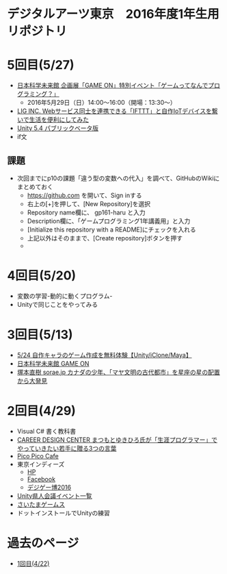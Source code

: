 # デジタルアーツ東京　2016年度1年生用リポジトリ

# 5回目(5/27)
- [日本科学未来館 企画展「GAME ON」特別イベント「ゲームってなんでプログラミング？」](http://www.miraikan.jst.go.jp/event/1604141719829.html)
  - 2016年5月29日（日）14:00～16:00（開場：13:30～）
- [LIG INC. Webサービス同士を連携できる「IFTTT」と自作IoTデバイスを繋いで生活を便利にしてみた](http://liginc.co.jp/263899)
- [Unity 5.4 パブリックベータ版](http://blogs.unity3d.com/jp/2016/03/15/enhanced-visuals-better-performance-and-more-the-unity-5-4-public-beta-is-ready/)
- if文

## 課題
- 次回までにp10の課題「違う型の変数への代入」を調べて、GitHubのWikiにまとめておく
  - https://github.com を開いて、Sign inする
  - 右上の[+]を押して、[New Repository]を選択
  - Repository name欄に、 gp161-haru と入力
  - Description欄に、「ゲームプログラミング1年講義用」と入力
  - [Initialize this repository with a README]にチェックを入れる
  - 上記以外はそのままで、[Create repository]ボタンを押す
  - 

# 4回目(5/20)
- 変数の学習-動的に動くプログラム-
- Unityで同じことをやってみる

# 3回目(5/13)
- [5/24 自作キャラのゲーム作成を無料体験【Unity/iClone/Maya】](https://kenjin.unity3d.jp/events/show/365)
- [日本科学未来館 GAME ON](http://www.fujitv.co.jp/events/gameon/)
- [塚本直樹 sorae.jp カナダの少年、「マヤ文明の古代都市」を星座の星の配置から大発見](http://sorae.jp/030201/2016_05_11_maya.html)


# 2回目(4/29)
- Visual C# 書く教科書
- [CAREER DESIGN CENTER まつもとゆきひろ氏が「生涯プログラマー」でやっていきたい若手に贈る3つの言葉](http://type.jp/et/feature/243?utm_content=buffer8884b&utm_medium=social&utm_source=twitter.com&utm_campaign=buffer)
- [Pico Pico Cafe](http://www.picopicocafe.com/)
- 東京インディーズ
  - [HP](http://www.tokyoindies.com/)
  - [Facebook](https://www.facebook.com/events/264884527192215/)
  - [デジゲー博2016](http://digigame-expo.org/)
- [Unity県人会議イベント一覧](https://kenjin.unity3d.jp/events)
- [さいたまゲームス](https://atnd.org/events/77043)
- ドットインストールでUnityの練習


# 過去のページ
- [1回目(4/22)](https://github.com/tanakaedu/dat161-haru/blob/master/01/01.md)
